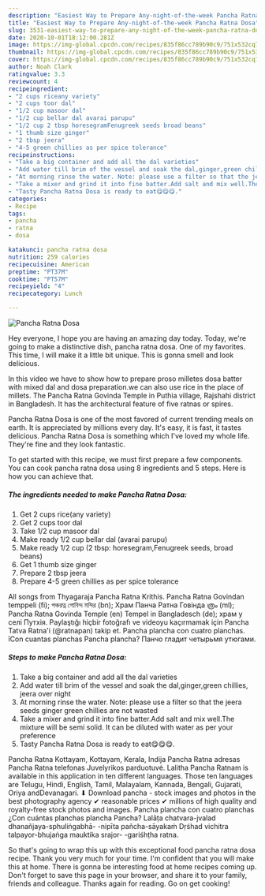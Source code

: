 ```yaml
---
description: "Easiest Way to Prepare Any-night-of-the-week Pancha Ratna Dosa"
title: "Easiest Way to Prepare Any-night-of-the-week Pancha Ratna Dosa"
slug: 3531-easiest-way-to-prepare-any-night-of-the-week-pancha-ratna-dosa
date: 2020-10-01T18:12:00.281Z
image: https://img-global.cpcdn.com/recipes/835f86cc789b90c9/751x532cq70/pancha-ratna-dosa-recipe-main-photo.jpg
thumbnail: https://img-global.cpcdn.com/recipes/835f86cc789b90c9/751x532cq70/pancha-ratna-dosa-recipe-main-photo.jpg
cover: https://img-global.cpcdn.com/recipes/835f86cc789b90c9/751x532cq70/pancha-ratna-dosa-recipe-main-photo.jpg
author: Noah Clark
ratingvalue: 3.3
reviewcount: 4
recipeingredient:
- "2 cups riceany variety"
- "2 cups toor dal"
- "1/2 cup masoor dal"
- "1/2 cup bellar dal avarai parupu"
- "1/2 cup 2 tbsp horesegramFenugreek seeds broad beans"
- "1 thumb size ginger"
- "2 tbsp jeera"
- "4-5 green chillies as per spice tolerance"
recipeinstructions:
- "Take a big container and add all the dal varieties"
- "Add water till brim of the vessel and soak the dal,ginger,green chillies, jeera over night"
- "At morning rinse the water. Note: please use a filter so that the jeera seeds ginger green chillies are not wasted"
- "Take a mixer and grind it into fine batter.Add salt and mix well.The mixture will be semi solid. It can be diluted with water as per your preference"
- "Tasty Pancha Ratna Dosa is ready to eat😋😋😋."
categories:
- Recipe
tags:
- pancha
- ratna
- dosa

katakunci: pancha ratna dosa 
nutrition: 259 calories
recipecuisine: American
preptime: "PT37M"
cooktime: "PT57M"
recipeyield: "4"
recipecategory: Lunch

---
```



![Pancha Ratna Dosa](https://img-global.cpcdn.com/recipes/835f86cc789b90c9/751x532cq70/pancha-ratna-dosa-recipe-main-photo.jpg)

Hey everyone, I hope you are having an amazing day today. Today, we're going to make a distinctive dish, pancha ratna dosa. One of my favorites. This time, I will make it a little bit unique. This is gonna smell and look delicious.

In this video we have to show how to prepare proso milletes dosa batter with mixed dal and dosa preparation.we can also use rice in the place of millets. The Pancha Ratna Govinda Temple in Puthia village, Rajshahi district in Bangladesh. It has the architectural feature of five ratnas or spires.

Pancha Ratna Dosa is one of the most favored of current trending meals on earth. It is appreciated by millions every day. It's easy, it is fast, it tastes delicious. Pancha Ratna Dosa is something which I've loved my whole life. They're fine and they look fantastic.


To get started with this recipe, we must first prepare a few components. You can cook pancha ratna dosa using 8 ingredients and 5 steps. Here is how you can achieve that.

<!--inarticleads1-->

##### The ingredients needed to make Pancha Ratna Dosa:

1. Get 2 cups rice(any variety)
1. Get 2 cups toor dal
1. Take 1/2 cup masoor dal
1. Make ready 1/2 cup bellar dal (avarai parupu)
1. Make ready 1/2 cup (2 tbsp: horesegram,Fenugreek seeds, broad beans)
1. Get 1 thumb size ginger
1. Prepare 2 tbsp jeera
1. Prepare 4-5 green chillies as per spice tolerance


All songs from Thyagaraja Pancha Ratna Krithis. Pancha Ratna Govindan temppeli (fi); পঞ্চরত্ন গোবিন্দ মন্দির (bn); Храм Панча Ратна Говінда ത്രം (ml); Pancha Ratna Govinda Temple (en) Tempel in Bangladesch (de); храм у селі Путхія. Paylaştığı hiçbir fotoğrafı ve videoyu kaçırmamak için Pancha Tatva Ratna&#39;i (@ratnapan) takip et. Pancha plancha con cuatro planchas. їCon cuantas planchas Pancha plancha? Панчо гладит четырьмя утюгами. 

<!--inarticleads2-->

##### Steps to make Pancha Ratna Dosa:

1. Take a big container and add all the dal varieties
1. Add water till brim of the vessel and soak the dal,ginger,green chillies, jeera over night
1. At morning rinse the water. Note: please use a filter so that the jeera seeds ginger green chillies are not wasted
1. Take a mixer and grind it into fine batter.Add salt and mix well.The mixture will be semi solid. It can be diluted with water as per your preference
1. Tasty Pancha Ratna Dosa is ready to eat😋😋😋.


Pancha Ratna Kottayam, Kottayam, Kerala, Indija Pancha Ratna adresas Pancha Ratna telefonas Juvelyrikos parduotuvė. Lalitha Pancha Ratnam is available in this application in ten different languages. Those ten languages are Telugu, Hindi, English, Tamil, Malayalam, Kannada, Bengali, Gujarati, Oriya andDevanagari. ⬇ Download pancha - stock images and photos in the best photography agency ✔ reasonable prices ✔ millions of high quality and royalty-free stock photos and images. Pancha plancha con cuatro planchas ¿Con cuántas planchas plancha Pancha? Lalāṭa chatvara-jvalad dhanañjaya-sphuliṅgabhā- -nipīta pañcha-sāyakaṁ Dṛśhad vichitra talpayor-bhujaṅga mauktika srajor- -gariśhṭha ratna. 

So that's going to wrap this up with this exceptional food pancha ratna dosa recipe. Thank you very much for your time. I'm confident that you will make this at home. There is gonna be interesting food at home recipes coming up. Don't forget to save this page in your browser, and share it to your family, friends and colleague. Thanks again for reading. Go on get cooking!

